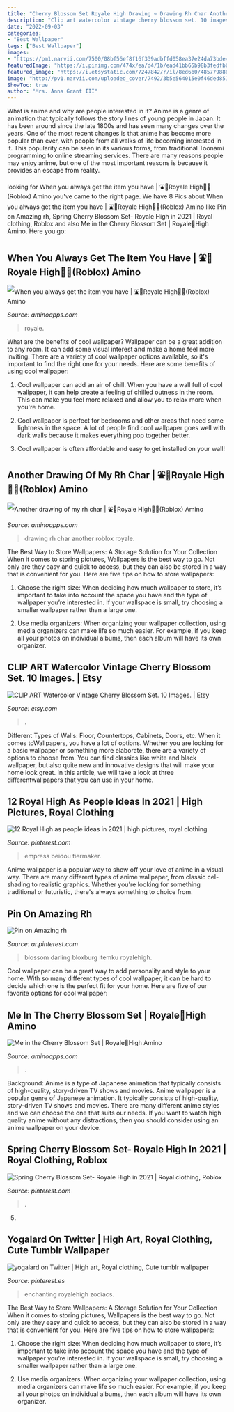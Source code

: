 ```yaml
---
title: "Cherry Blossom Set Royale High Drawing ~ Drawing Rh Char Another Roblox Royale"
description: "Clip art watercolor vintage cherry blossom set. 10 images."
date: "2022-09-03"
categories:
- "Best Wallpaper"
tags: ["Best Wallpaper"]
images:
- "https://pm1.narvii.com/7500/08bf56ef8f16f339adbffd058ea37e24da73bde4r1-2048-2048v2_hq.jpg"
featuredImage: "https://i.pinimg.com/474x/ea/d4/1b/ead41bb65b98b3fedfbba3fd335fea3e.jpg"
featured_image: "https://i.etsystatic.com/7247842/r/il/8ed6b0/485779886/il_1588xN.485779886_ey0j.jpg"
image: "http://pv1.narvii.com/uploaded_cover/7492/3b5e564015e0f46ded851a74190cdb78e5c7e1f5r1-1280-720_raw.jpg"
ShowToc: true
author: "Mrs. Anna Grant III"
---
```



What is anime and why are people interested in it?
Anime is a genre of animation that typically follows the story lines of young people in Japan. It has been around since the late 1800s and has seen many changes over the years. One of the most recent changes is that anime has become more popular than ever, with people from all walks of life becoming interested in it. This popularity can be seen in its various forms, from traditional Toonami programming to online streaming services. There are many reasons people may enjoy anime, but one of the most important reasons is because it provides an escape from reality.

	

		
looking for When you always get the item you have | ⛲🌸Royale High🌸⛲(Roblox) Amino you've came to the right page. We have 8 Pics about When you always get the item you have | ⛲🌸Royale High🌸⛲(Roblox) Amino like Pin on Amazing rh, Spring Cherry Blossom Set- Royale High in 2021 | Royal clothing, Roblox and also Me in the Cherry Blossom Set | Royale🎀High Amino. Here you go:
		
    
## When You Always Get The Item You Have | ⛲🌸Royale High🌸⛲(Roblox) Amino

<img loading=lazy src="http://pv1.narvii.com/uploaded_cover/7492/3b5e564015e0f46ded851a74190cdb78e5c7e1f5r1-1280-720_raw.jpg" onerror="this.onerror=null;this.src='https://tse4.mm.bing.net/th?id=OIP.Oo3IDDF_qVXT8JRsq7bFnQHaEK&amp;pid=15.1';" alt="When you always get the item you have | ⛲🌸Royale High🌸⛲(Roblox) Amino">

_Source: aminoapps.com_

>royale. 

	

What are the benefits of cool wallpaper?
Wallpaper can be a great addition to any room. It can add some visual interest and make a home feel more inviting. There are a variety of cool wallpaper options available, so it's important to find the right one for your needs. Here are some benefits of using cool wallpaper: 
1. Cool wallpaper can add an air of chill. When you have a wall full of cool wallpaper, it can help create a feeling of chilled outness in the room. This can make you feel more relaxed and allow you to relax more when you're home. 

2. Cool wallpaper is perfect for bedrooms and other areas that need some lightness in the space. A lot of people find cool wallpaper goes well with dark walls because it makes everything pop together better. 

3. Cool wallpaper is often affordable and easy to get installed on your wall!

    
## Another Drawing Of My Rh Char | ⛲🌸Royale High🌸⛲(Roblox) Amino

<img loading=lazy src="https://pm1.narvii.com/7500/08bf56ef8f16f339adbffd058ea37e24da73bde4r1-2048-2048v2_hq.jpg" onerror="this.onerror=null;this.src='https://tse4.mm.bing.net/th?id=OIP.0aC5psTqjHX-fjfWU5IJMQHaHa&amp;pid=15.1';" alt="Another drawing of my rh char | ⛲🌸Royale High🌸⛲(Roblox) Amino">

_Source: aminoapps.com_

>drawing rh char another roblox royale. 

	

The Best Way to Store Wallpapers: A Storage Solution for Your Collection
When it comes to storing pictures, Wallpapers is the best way to go. Not only are they easy and quick to access, but they can also be stored in a way that is convenient for you. Here are five tips on how to store wallpapers:
1) Choose the right size: When deciding how much wallpaper to store, it’s important to take into account the space you have and the type of wallpaper you’re interested in. If your wallspace is small, try choosing a smaller wallpaper rather than a large one.

2) Use media organizers: When organizing your wallpaper collection, using media organizers can make life so much easier. For example, if you keep all your photos on individual albums, then each album will have its own organizer.

    
## CLIP ART Watercolor Vintage Cherry Blossom Set. 10 Images. | Etsy

<img loading=lazy src="https://i.etsystatic.com/7247842/r/il/8ed6b0/485779886/il_1588xN.485779886_ey0j.jpg" onerror="this.onerror=null;this.src='https://tse4.mm.bing.net/th?id=OIP.TAoMnYhj2luPSVQkukUTRAHaKO&amp;pid=15.1';" alt="CLIP ART Watercolor Vintage Cherry Blossom Set. 10 Images. | Etsy">

_Source: etsy.com_

>. 

	

Different Types of Walls: Floor, Countertops, Cabinets, Doors, etc.
When it comes toWallpapers, you have a lot of options. Whether you are looking for a basic wallpaper or something more elaborate, there are a variety of options to choose from. You can find classics like white and black wallpaper, but also quite new and innovative designs that will make your home look great. In this article, we will take a look at three differentwallpapers that you can use in your home.

    
## 12 Royal High As People Ideas In 2021 | High Pictures, Royal Clothing

<img loading=lazy src="https://i.pinimg.com/474x/ea/d4/1b/ead41bb65b98b3fedfbba3fd335fea3e.jpg" onerror="this.onerror=null;this.src='https://tse3.mm.bing.net/th?id=OIP.0lNwa5_VQGM9GQUv5OYv-QAAAA&amp;pid=15.1';" alt="12 Royal High as people ideas in 2021 | high pictures, royal clothing">

_Source: pinterest.com_

>empress beidou tiermaker. 

	

Anime wallpaper is a popular way to show off your love of anime in a visual way. There are many different types of anime wallpaper, from classic cel-shading to realistic graphics. Whether you're looking for something traditional or futuristic, there's always something to choice from.

    
## Pin On Amazing Rh

<img loading=lazy src="https://i.pinimg.com/originals/46/fb/02/46fb02a286c34c70bbb7e0526db27023.jpg" onerror="this.onerror=null;this.src='https://tse1.mm.bing.net/th?id=OIP.w4YkldS_OqgFzBWJpxleJwHaIF&amp;pid=15.1';" alt="Pin on Amazing rh">

_Source: ar.pinterest.com_

>blossom darling bloxburg itemku royalehigh. 

	

Cool wallpaper can be a great way to add personality and style to your home. With so many different types of cool wallpaper, it can be hard to decide which one is the perfect fit for your home. Here are five of our favorite options for cool wallpaper: 

    
## Me In The Cherry Blossom Set | Royale🎀High Amino

<img loading=lazy src="https://pm1.narvii.com/7994/40a7d7fde8e6f01960ed19b39fc6396aab842555r1-700-1000v2_hq.jpg" onerror="this.onerror=null;this.src='https://tse1.mm.bing.net/th?id=OIP.cP_OJQc4V-nl_kpKONPtkgHaKl&amp;pid=15.1';" alt="Me in the Cherry Blossom Set | Royale🎀High Amino">

_Source: aminoapps.com_

>. 

	

Background: Anime is a type of Japanese animation that typically consists of high-quality, story-driven TV shows and movies.
Anime wallpaper is a popular genre of Japanese animation. It typically consists of high-quality, story-driven TV shows and movies. There are many different anime styles and we can choose the one that suits our needs. If you want to watch high quality anime without any distractions, then you should consider using an anime wallpaper on your device.

    
## Spring Cherry Blossom Set- Royale High In 2021 | Royal Clothing, Roblox

<img loading=lazy src="https://i.pinimg.com/originals/d1/72/c9/d172c92300a4cda36bf61e397577f71d.png" onerror="this.onerror=null;this.src='https://tse3.mm.bing.net/th?id=OIP.65x9auIESKuc_2C884V5vwAAAA&amp;pid=15.1';" alt="Spring Cherry Blossom Set- Royale High in 2021 | Royal clothing, Roblox">

_Source: pinterest.com_

>. 

	

5.

    
## Yogalard On Twitter | High Art, Royal Clothing, Cute Tumblr Wallpaper

<img loading=lazy src="https://i.pinimg.com/736x/17/78/a1/1778a12e0f821ce71796727b9ff54a29.jpg" onerror="this.onerror=null;this.src='https://tse1.mm.bing.net/th?id=OIP.GifQePFyYBxlUq8hR5Q_CQHaIF&amp;pid=15.1';" alt="yogalard on Twitter | High art, Royal clothing, Cute tumblr wallpaper">

_Source: pinterest.es_

>enchanting royalehigh zodiacs. 

	

The Best Way to Store Wallpapers: A Storage Solution for Your Collection
When it comes to storing pictures, Wallpapers is the best way to go. Not only are they easy and quick to access, but they can also be stored in a way that is convenient for you. Here are five tips on how to store wallpapers:
1) Choose the right size: When deciding how much wallpaper to store, it’s important to take into account the space you have and the type of wallpaper you’re interested in. If your wallspace is small, try choosing a smaller wallpaper rather than a large one.

2) Use media organizers: When organizing your wallpaper collection, using media organizers can make life so much easier. For example, if you keep all your photos on individual albums, then each album will have its own organizer.

